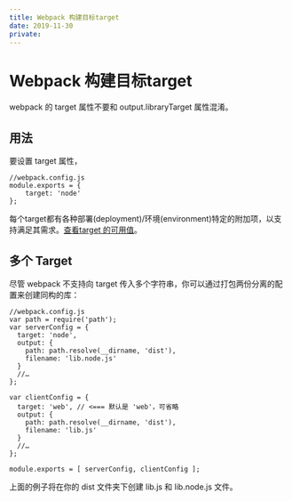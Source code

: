 ```yaml
---
title: Webpack 构建目标target
date: 2019-11-30
private: 
---
```

# Webpack 构建目标target
webpack 的 target 属性不要和 output.libraryTarget 属性混淆。

## 用法
要设置 target 属性，

    //webpack.config.js
    module.exports = {
        target: 'node'
    };

每个target都有各种部署(deployment)/环境(environment)特定的附加项，以支持满足其需求。[查看target 的可用值](https://www.webpackjs.com/configuration/target)。

## 多个 Target
尽管 webpack 不支持向 target 传入多个字符串，你可以通过打包两份分离的配置来创建同构的库：

    //webpack.config.js
    var path = require('path');
    var serverConfig = {
      target: 'node',
      output: {
        path: path.resolve(__dirname, 'dist'),
        filename: 'lib.node.js'
      }
      //…
    };

    var clientConfig = {
      target: 'web', // <=== 默认是 'web'，可省略
      output: {
        path: path.resolve(__dirname, 'dist'),
        filename: 'lib.js'
      }
      //…
    };

    module.exports = [ serverConfig, clientConfig ];

上面的例子将在你的 dist 文件夹下创建 lib.js 和 lib.node.js 文件。